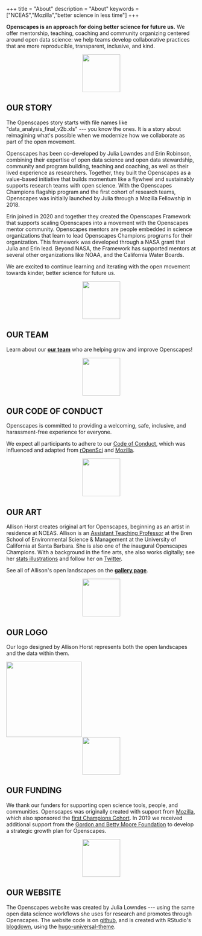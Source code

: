 +++
title = "About"
description = "About"
keywords = ["NCEAS","Mozilla","better science in less time"]
+++

**Openscapes is an approach for doing better science for future us.** We offer mentorship, teaching, coaching and community organizing centered around open data science: we help teams develop collaborative practices that are more reproducible, transparent, inclusive, and kind.

<center><img src="/img/horst_openscapes_arctic_squid.png" width="100px"></center>

## OUR STORY

The Openscapes story starts with file names like "data_analysis_final_v2b.xls" --- you know the ones. It is a story about reimagining what's possible when we modernize how we collaborate as part of the open movement.

Openscapes has been co-developed by Julia Lowndes and Erin Robinson, combining their expertise of open data science and open data stewardship, community and program building, teaching and coaching, as well as their lived experience as researchers. Together, they built the Openscapes as a value-based initiative that builds momentum like a flywheel and sustainably supports research teams with open science. With the Openscapes Champions flagship program and the first cohort of research teams, Openscapes was initially launched by Julia through a Mozilla Fellowship in 2018.

Erin joined in 2020 and together they created the Openscapes Framework that supports scaling Openscapes into a movement with the Openscapes mentor community. Openscapes mentors are people embedded in science organizations that learn to lead Openscapes Champions programs for their organization. This framework was developed through a NASA grant that Julia and Erin lead. Beyond NASA, the Framework has supported mentors at several other organizations like NOAA, and the California Water Boards.

We are excited to continue learning and iterating with the open movement towards kinder, better science for future us.

<center><img src="/img/horst_openscapes_arctic_urchins.png" width="100px"></center>

## OUR TEAM

Learn about our [**our team**](/team) who are helping grow and improve Openscapes!

<center><img src="/img/horst_openscapes_arctic_crab.png" width="100px"></center>


## OUR CODE OF CONDUCT

Openscapes is committed to providing a welcoming, safe, inclusive, and harassment-free experience for everyone.

We expect all participants to adhere to our [Code of Conduct](/code-of-conduct), which was influenced and adapted from [rOpenSci](https://ropensci.org/code-of-conduct/) and [Mozilla](https://www.mozilla.org/en-US/about/governance/policies/participation/).

<center><img src="/img/horst_openscapes_arctic_humpback.png" width="100px"></center>

## OUR ART

Allison Horst creates original art for Openscapes, beginning as an artist in residence at NCEAS. Allison is an [Assistant Teaching Professor](https://bren.ucsb.edu/people/allison-horst) at the Bren School of Environmental Science & Management at the University of California at Santa Barbara. She is also one of the inaugural Openscapes Champions. With a background in the fine arts, she also works digitally; see her [stats illustrations](https://github.com/allisonhorst/stats-illustrations) and follow her on [Twitter](https://twitter.com/allison_horst).

See all of Allison's open landscapes on the [**gallery page**](/gallery).

<center><img src="/img/horst_openscapes_arctic_narwhal.png" width="100px"></center>

## OUR LOGO

Our logo designed by Allison Horst represents both the open landscapes and the data within them.

<img src="/img/openscapes_hex_design_final_correct_dimensions.png" width="200px">

<center><img src="/img/horst_openscapes_arctic_puffins.png" width="100px"></center>

## OUR FUNDING

We thank our funders for supporting open science tools, people, and communities. Openscapes was originally created with support from [Mozilla](https://www.mozilla.org), which also sponsored the [first Champions Cohort](/cohorts). In 2019 we received additional support from the [Gordon and Betty Moore Foundation](https://www.moore.org/) to develop a strategic growth plan for Openscapes.

<center><img src="/img/horst_openscapes_arctic_ship.png" width="100px"></center>

## OUR WEBSITE

The Openscapes website was created by Julia Lowndes --- using the same open data science workflows she uses for research and promotes through Openscapes. The website code is on [github](https://github.com/openscapes/website), and is created with RStudio's [blogdown](https://bookdown.org/yihui/blogdown/), using the [hugo-universal-theme](https://themes.gohugo.io//theme/hugo-universal-theme/).

<br>
